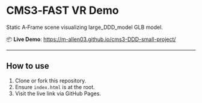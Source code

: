 # CMS3‑FAST VR Demo

Static A‑Frame scene visualizing large_DDD_model GLB model.

📦 **Live Demo**: https://m-allen03.github.io/cms3-DDD-small-project/

---

## How to use

1. Clone or fork this repository.
2. Ensure `index.html` is at the root.
3. Visit the live link via GitHub Pages.
